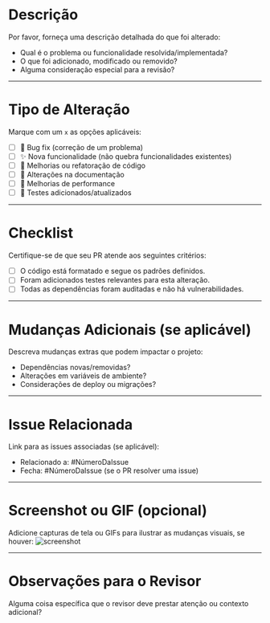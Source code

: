 # Descrição

Por favor, forneça uma descrição detalhada do que foi alterado:
- Qual é o problema ou funcionalidade resolvida/implementada?
- O que foi adicionado, modificado ou removido?
- Alguma consideração especial para a revisão?

---

# Tipo de Alteração

Marque com um `x` as opções aplicáveis:
- [ ] 🐛 Bug fix (correção de um problema)
- [ ] ✨ Nova funcionalidade (não quebra funcionalidades existentes)
- [ ] 🔨 Melhorias ou refatoração de código
- [ ] 📖 Alterações na documentação
- [ ] 🚀 Melhorias de performance
- [ ] 🧪 Testes adicionados/atualizados

---

# Checklist

Certifique-se de que seu PR atende aos seguintes critérios:
- [ ] O código está formatado e segue os padrões definidos.
- [ ] Foram adicionados testes relevantes para esta alteração.
- [ ] Todas as dependências foram auditadas e não há vulnerabilidades.
---

# Mudanças Adicionais (se aplicável)

Descreva mudanças extras que podem impactar o projeto:
- Dependências novas/removidas?
- Alterações em variáveis de ambiente?
- Considerações de deploy ou migrações?

---

# Issue Relacionada

Link para as issues associadas (se aplicável):
- Relacionado a: #NúmeroDaIssue
- Fecha: #NúmeroDaIssue (se o PR resolver uma issue)

---

# Screenshot ou GIF (opcional)

Adicione capturas de tela ou GIFs para ilustrar as mudanças visuais, se houver:
![screenshot](URL_DO_SCREESHOT)

---

# Observações para o Revisor

Alguma coisa específica que o revisor deve prestar atenção ou contexto adicional?
